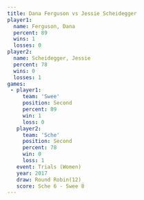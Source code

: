 ```yaml
---
title: Dana Ferguson vs Jessie Scheidegger
player1:                   
  name: Ferguson, Dana     
  percent: 89              
  wins: 1                  
  losses: 0                
player2:                   
  name: Scheidegger, Jessie
  percent: 78              
  wins: 0                  
  losses: 1                
games:
 - player1:          
     team: 'Swee'    
     position: Second
     percent: 89     
     win: 1          
     loss: 0         
   player2:          
     team: 'Sche'    
     position: Second
     percent: 78     
     win: 0          
     loss: 1         
   event: Trials (Women) 
   year: 2017            
   draw: Round Robin(12) 
   score: Sche 6 - Swee 8
---
```

